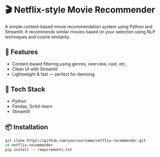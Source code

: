 # 🎬 Netflix-style Movie Recommender

A simple content-based movie recommendation system using Python and Streamlit. It recommends similar movies based on your selection using NLP techniques and cosine similarity.

## 🚀 Features
- Content-based filtering using genres, overview, cast, etc.
- Clean UI with Streamlit
- Lightweight & fast — perfect for demoing

## 🧰 Tech Stack
- Python
- Pandas, Scikit-learn
- Streamlit

## 📦 Installation

```bash
git clone https://github.com/yourusername/netflix-recommender.git
cd netflix-recommender
pip install -r requirements.txt
